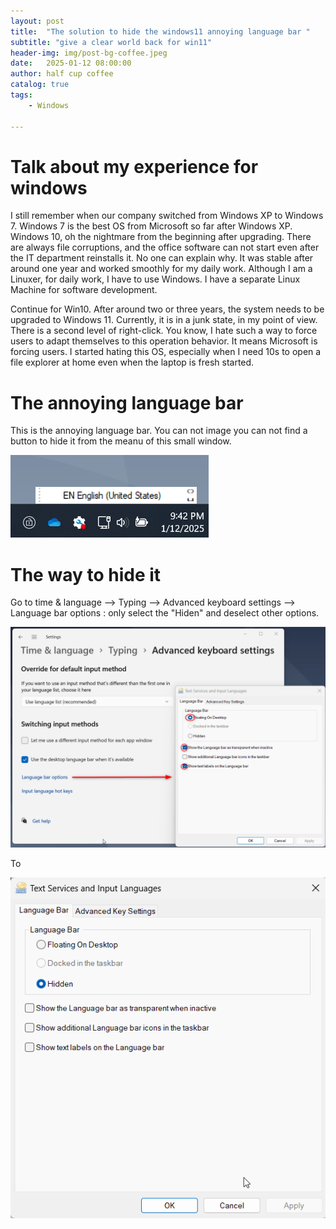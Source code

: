 ```yaml
---
layout: post
title:  "The solution to hide the windows11 annoying language bar "
subtitle: "give a clear world back for win11"
header-img: img/post-bg-coffee.jpeg
date:   2025-01-12 08:00:00
author: half cup coffee
catalog: true
tags:	
    - Windows

---
```


# Talk about my experience for windows

I still remember when our company switched from Windows XP to Windows 7. Windows 7 is the best OS from Microsoft so far after Windows XP.
Windows 10, oh the nightmare from the beginning after upgrading. There are always file corruptions, and the office software can not start even after the IT department reinstalls it. No one can explain why. It was stable after around one year and worked smoothly for my daily work. Although I am a Linuxer, for daily work, I have to use Windows. I have a separate Linux Machine for software development.

Continue for Win10. After around two or three years, the system needs to be upgraded to Windows 11. Currently, it is in a junk state, in my point of view. There is a second level of right-click. You know, I hate such a way to force users to adapt themselves to this operation behavior. It means Microsoft is forcing users. I started hating this OS, especially when I need 10s to open a file explorer at home even when the laptop is fresh started.

# The annoying language bar

This is the annoying language bar.  You can not image you can not find a button to hide it from the meanu of this small window.

![Crepe](/img/win11-1.png)


# The way to hide it

Go to time & language -->  Typing --> Advanced keyboard settings --> Language bar options : only select the "Hiden" and deselect other options.

![Crepe](/img/win11-2.png)

To

![Crepe](/img/win11-3.png)
